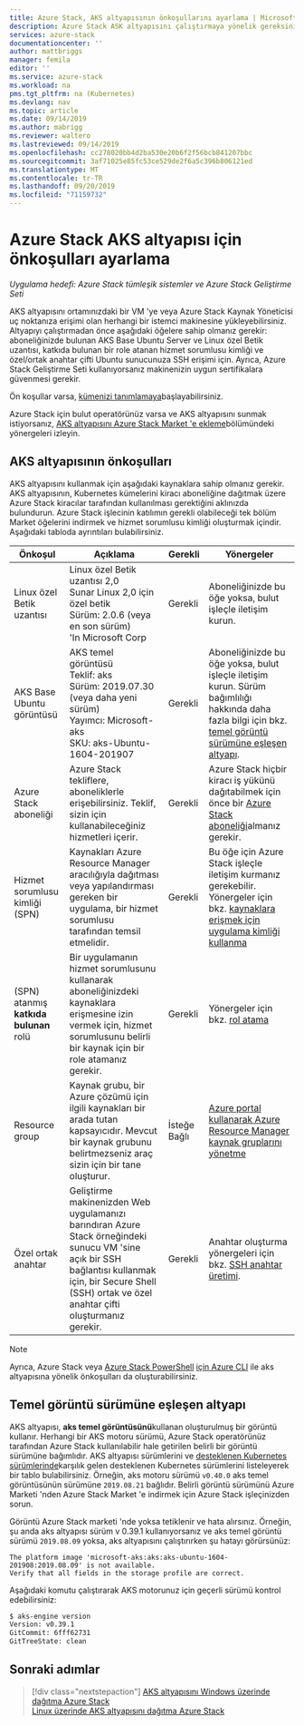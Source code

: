 ```yaml
---
title: Azure Stack, AKS altyapısının önkoşullarını ayarlama | Microsoft Docs
description: Azure Stack ASK altyapısını çalıştırmaya yönelik gereksinimleri oluşturun.
services: azure-stack
documentationcenter: ''
author: mattbriggs
manager: femila
editor: ''
ms.service: azure-stack
ms.workload: na
pms.tgt_pltfrm: na (Kubernetes)
ms.devlang: nav
ms.topic: article
ms.date: 09/14/2019
ms.author: mabrigg
ms.reviewer: waltero
ms.lastreviewed: 09/14/2019
ms.openlocfilehash: cc278020bb4d2ba530e20b6f2f56bcb841207bbc
ms.sourcegitcommit: 3af71025e85fc53ce529de2f6a5c396b806121ed
ms.translationtype: MT
ms.contentlocale: tr-TR
ms.lasthandoff: 09/20/2019
ms.locfileid: "71159732"
---
```

# <a name="set-up-the-prerequisites-for-the-aks-engine-on-azure-stack"></a>Azure Stack AKS altyapısı için önkoşulları ayarlama

*Uygulama hedefi: Azure Stack tümleşik sistemler ve Azure Stack Geliştirme Seti*

AKS altyapısını ortamınızdaki bir VM 'ye veya Azure Stack Kaynak Yöneticisi uç noktanıza erişimi olan herhangi bir istemci makinesine yükleyebilirsiniz. Altyapıyı çalıştırmadan önce aşağıdaki öğelere sahip olmanız gerekir: aboneliğinizde bulunan AKS Base Ubuntu Server ve Linux özel Betik uzantısı, katkıda bulunan bir role atanan hizmet sorumlusu kimliği ve özel/ortak anahtar çifti Ubuntu sunucunuza SSH erişimi için. Ayrıca, Azure Stack Geliştirme Seti kullanıyorsanız makinenizin uygun sertifikalara güvenmesi gerekir.

Ön koşullar varsa, [kümenizi tanımlamaya](azure-stack-kubernetes-aks-engine-deploy-cluster.md)başlayabilirsiniz.

Azure Stack için bulut operatörünüz varsa ve AKS altyapısını sunmak istiyorsanız, [AKS altyapısını Azure Stack Market 'e ekleme](../operator/azure-stack-aks-engine.md)bölümündeki yönergeleri izleyin.

## <a name="prerequisites-for-the-aks-engine"></a>AKS altyapısının önkoşulları

AKS altyapısını kullanmak için aşağıdaki kaynaklara sahip olmanız gerekir. AKS altyapısının, Kubernetes kümelerini kiracı aboneliğine dağıtmak üzere Azure Stack kiracılar tarafından kullanılması gerektiğini aklınızda bulundurun. Azure Stack işlecinin katılımın gerekli olabileceği tek bölüm Market öğelerini indirmek ve hizmet sorumlusu kimliği oluşturmak içindir. Aşağıdaki tabloda ayrıntıları bulabilirsiniz.

| Önkoşul | Açıklama | Gerekli | Yönergeler |
| --- | --- | --- | --- |
| Linux özel Betik uzantısı | Linux özel Betik uzantısı 2,0<br>Sunar Linux 2,0 için özel betik<br>Sürüm: 2.0.6 (veya en son sürüm)<br>'In Microsoft Corp | Gerekli | Aboneliğinizde bu öğe yoksa, bulut işleçle iletişim kurun. |
| AKS Base Ubuntu görüntüsü | AKS temel görüntüsü<br>Teklif: aks<br>Sürüm: 2019.07.30 (veya daha yeni sürüm)<br>Yayımcı: Microsoft-aks<br>SKU: aks-Ubuntu-1604-201907 | Gerekli | Aboneliğinizde bu öğe yoksa, bulut işleçle iletişim kurun. Sürüm bağımlılığı hakkında daha fazla bilgi için bkz. [temel görüntü sürümüne eşleşen altyapı](#matching-engine-to-base-image-version). |
| Azure Stack aboneliği | Azure Stack tekliflere, aboneliklerle erişebilirsiniz. Teklif, sizin için kullanabileceğiniz hizmetleri içerir. | Gerekli | Azure Stack hiçbir kiracı iş yükünü dağıtabilmek için önce bir [Azure Stack aboneliği](https://docs.microsoft.com/azure-stack/user/azure-stack-subscribe-services)almanız gerekir. |
| Hizmet sorumlusu kimliği (SPN) |  Kaynakları Azure Resource Manager aracılığıyla dağıtması veya yapılandırması gereken bir uygulama, bir hizmet sorumlusu tarafından temsil etmelidir. | Gerekli | Bu öğe için Azure Stack işleçle iletişim kurmanız gerekebilir.  Yönergeler için bkz. [kaynaklara erişmek için uygulama kimliği kullanma](https://docs.microsoft.com/azure-stack/operator/azure-stack-create-service-principals) |
| (SPN) atanmış **katkıda bulunan** rolü | Bir uygulamanın hizmet sorumlusunu kullanarak aboneliğinizdeki kaynaklara erişmesine izin vermek için, hizmet sorumlusunu belirli bir kaynak için bir role atamanız gerekir. | Gerekli | Yönergeler için bkz. [rol atama](https://docs.microsoft.com/azure-stack/operator/azure-stack-create-service-principals#assign-a-role) |
| Resource group | Kaynak grubu, bir Azure çözümü için ilgili kaynakları bir arada tutan kapsayıcıdır. Mevcut bir kaynak grubunu belirtmezseniz araç sizin için bir tane oluşturur. | İsteğe Bağlı | [Azure portal kullanarak Azure Resource Manager kaynak gruplarını yönetme](https://docs.microsoft.com/azure/azure-resource-manager/manage-resource-groups-portal) |
| Özel ortak anahtar | Geliştirme makinenizden Web uygulamanızı barındıran Azure Stack örneğindeki sunucu VM 'sine açık bir SSH bağlantısı kullanmak için, bir Secure Shell (SSH) ortak ve özel anahtar çifti oluşturmanız gerekir. | Gerekli | Anahtar oluşturma yönergeleri için bkz. [SSH anahtar üretimi](https://docs.microsoft.com/azure-stack/user/azure-stack-dev-start-howto-ssh-public-key).|

> [!Note]  
> Ayrıca, Azure Stack veya [Azure Stack PowerShell](https://docs.microsoft.com/azure-stack/operator/azure-stack-powershell-install) [için Azure CLI](https://docs.microsoft.com/azure-stack/user/azure-stack-version-profiles-azurecli2) ile aks altyapısına yönelik önkoşulları da oluşturabilirsiniz.

## <a name="matching-engine-to-base-image-version"></a>Temel görüntü sürümüne eşleşen altyapı

AKS altyapısı, **aks temel görüntüsünü**kullanan oluşturulmuş bir görüntü kullanır. Herhangi bir AKS motoru sürümü, Azure Stack operatörünüz tarafından Azure Stack kullanılabilir hale getirilen belirli bir görüntü sürümüne bağımlıdır. AKS altyapısı sürümlerini ve [desteklenen Kubernetes sürümlerinde](https://github.com/Azure/aks-engine/blob/master/docs/topics/azure-stack.md#supported-kubernetes-versions)karşılık gelen desteklenen Kubernetes sürümlerini listeleyerek bir tablo bulabilirsiniz. Örneğin, aks motoru sürümü `v0.40.0` aks temel görüntüsünün sürümüne `2019.08.21` bağlıdır. Belirli görüntü sürümünü Azure Marketi 'nden Azure Stack Market 'e indirmek için Azure Stack işleçinizden sorun.

Görüntü Azure Stack marketi 'nde yoksa tetiklenir ve hata alırsınız. Örneğin, şu anda aks altyapısı sürüm v 0.39.1 kullanıyorsanız ve aks temel görüntü sürümü `2019.08.09` yoksa, aks altyapısını çalıştırırken şu hatayı görürsünüz: 

```Text  
The platform image 'microsoft-aks:aks:aks-ubuntu-1604-201908:2019.08.09' is not available. 
Verify that all fields in the storage profile are correct.
```

Aşağıdaki komutu çalıştırarak AKS motorunuz için geçerli sürümü kontrol edebilirsiniz:

```bash  
$ aks-engine version
Version: v0.39.1
GitCommit: 6fff62731
GitTreeState: clean
```

## <a name="next-steps"></a>Sonraki adımlar

> [!div class="nextstepaction"]
> [AKS altyapısını Windows üzerinde dağıtma Azure Stack](azure-stack-kubernetes-aks-engine-deploy-windows.md)  
> [Linux üzerinde AKS altyapısını dağıtma Azure Stack](azure-stack-kubernetes-aks-engine-deploy-linux.md)
